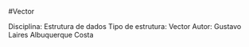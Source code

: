 #Vector

Disciplina: Estrutura de dados
Tipo de estrutura: Vector
Autor: Gustavo Laires Albuquerque Costa
